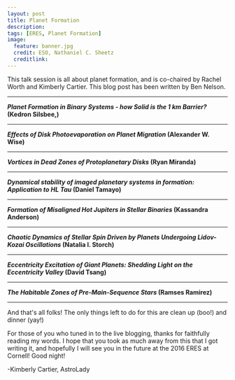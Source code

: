 ```yaml
---
layout: post
title: Planet Formation
description:
tags: [ERES, Planet Formation]
image:
  feature: banner.jpg
  credit: ESO, Nathaniel C. Sheetz
  creditlink: 
---
```


This talk session is all about planet formation, and is co-chaired by Rachel Worth and Kimberly Cartier. This blog post has been written by Ben Nelson.

---

***Planet Formation in Binary Systems - how Solid is the 1 km Barrier?* (Kedron Silsbee,)**

---
***Effects of Disk Photoevaporation on Planet Migration* (Alexander W. Wise)**

---
***Vortices in Dead Zones of Protoplanetary Disks* (Ryan Miranda)**

---
***Dynamical stability of imaged planetary systems in formation: Application to HL Tau* (Daniel Tamayo)**

---
***Formation of Misaligned Hot Jupiters in Stellar Binaries* (Kassandra Anderson)**

---
***Chaotic Dynamics of Stellar Spin Driven by Planets Undergoing Lidov-Kozai Oscillations* (Natalia I. Storch)**

---
***Eccentricity Excitation of Giant Planets: Shedding Light on the Eccentricity Valley* (David Tsang)**

---
***The Habitable Zones of Pre-Main-Sequence Stars* (Ramses Ramirez)**

---
And that's all folks! The only things left to do for this are clean up (boo!) and dinner (yay!)

For those of you who tuned in to the live blogging, thanks for faithfully reading my words. I hope that you took as much away from this that I got writing it, and hopefully I will see you in the future at the 2016 ERES at Cornell! Good night!

-Kimberly Cartier, AstroLady